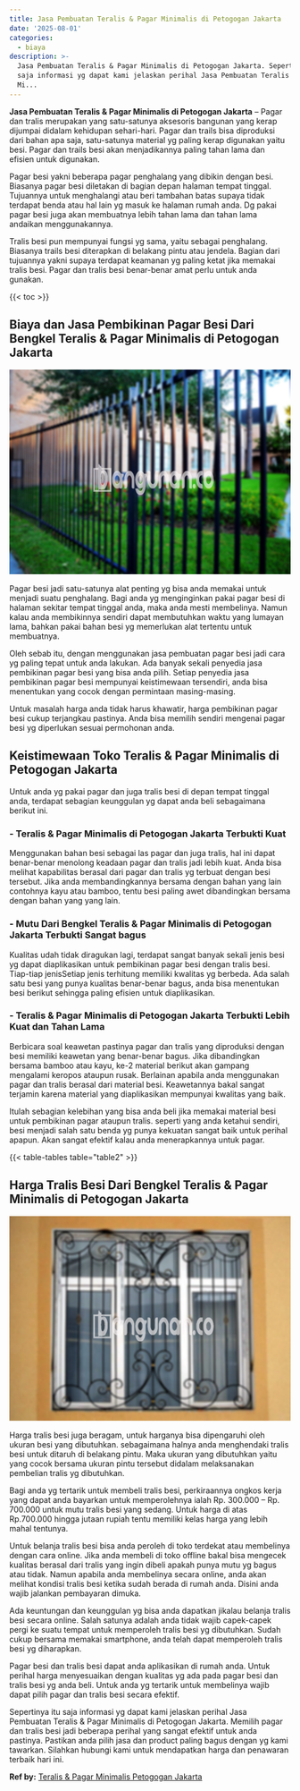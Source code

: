 ```yaml
---
title: Jasa Pembuatan Teralis & Pagar Minimalis di Petogogan Jakarta
date: '2025-08-01'
categories:
  - biaya
description: >-
  Jasa Pembuatan Teralis & Pagar Minimalis di Petogogan Jakarta. Sepertinya itu
  saja informasi yg dapat kami jelaskan perihal Jasa Pembuatan Teralis & Pagar
  Mi...
---
```


**Jasa Pembuatan Teralis & Pagar Minimalis di Petogogan Jakarta** – Pagar dan tralis merupakan yang satu-satunya aksesoris bangunan yang kerap dijumpai didalam kehidupan sehari-hari. Pagar dan trails bisa diproduksi dari bahan apa saja, satu-satunya material yg paling kerap digunakan yaitu besi. Pagar dan trails besi akan menjadikannya paling tahan lama dan efisien untuk digunakan.

Pagar besi yakni beberapa pagar penghalang yang dibikin dengan besi. Biasanya pagar besi diletakan di bagian depan halaman tempat tinggal. Tujuannya untuk menghalangi atau beri tambahan batas supaya tidak terdapat benda atau hal lain yg masuk ke halaman rumah anda. Dg pakai pagar besi juga akan membuatnya lebih tahan lama dan tahan lama andaikan menggunakannya.

Tralis besi pun mempunyai fungsi yg sama, yaitu sebagai penghalang. Biasanya trails besi diterapkan di belakang pintu atau jendela. Bagian dari tujuannya yakni supaya terdapat keamanan yg paling ketat jika memakai tralis besi. Pagar dan tralis besi benar-benar amat perlu untuk anda gunakan.

{{< toc >}}

## Biaya dan Jasa Pembikinan Pagar Besi Dari Bengkel Teralis & Pagar Minimalis di Petogogan Jakarta

![Jasa Pembuatan Teralis & Pagar Minimalis di Petogogan Jakarta](/images/pagar-minimalis-murah-48.png)

Pagar besi jadi satu-satunya alat penting yg bisa anda memakai untuk menjadi suatu penghalang. Bagi anda yg menginginkan pakai pagar besi di halaman sekitar tempat tinggal anda, maka anda mesti membelinya. Namun kalau anda membikinnya sendiri dapat membutuhkan waktu yang lumayan lama, bahkan pakai bahan besi yg memerlukan alat tertentu untuk membuatnya.

Oleh sebab itu, dengan menggunakan jasa pembuatan pagar besi jadi cara yg paling tepat untuk anda lakukan. Ada banyak sekali penyedia jasa pembikinan pagar besi yang bisa anda pilih. Setiap penyedia jasa pembikinan pagar besi mempunyai keistimewaan tersendiri, anda bisa menentukan yang cocok dengan permintaan masing-masing.

Untuk masalah harga anda tidak harus khawatir, harga pembikinan pagar besi cukup terjangkau pastinya. Anda bisa memilih sendiri mengenai pagar besi yg diperlukan sesuai permohonan anda.

## Keistimewaan Toko Teralis & Pagar Minimalis di Petogogan Jakarta

Untuk anda yg pakai pagar dan juga tralis besi di depan tempat tinggal anda, terdapat sebagian keunggulan yg dapat anda beli sebagaimana berikut ini.

### \- Teralis & Pagar Minimalis di Petogogan Jakarta Terbukti Kuat

Menggunakan bahan besi sebagai las pagar dan juga tralis, hal ini dapat benar-benar menolong keadaan pagar dan tralis jadi lebih kuat. Anda bisa melihat kapabilitas berasal dari pagar dan tralis yg terbuat dengan besi tersebut. Jika anda membandingkannya bersama dengan bahan yang lain contohnya kayu atau bamboo, tentu besi paling awet dibandingkan bersama dengan bahan yang yang lain.

### \- Mutu Dari Bengkel Teralis & Pagar Minimalis di Petogogan Jakarta Terbukti Sangat bagus

Kualitas udah tidak diragukan lagi, terdapat sangat banyak sekali jenis besi yg dapat diaplikasikan untuk pembikinan pagar besi dengan tralis besi. Tiap-tiap jenisSetiap jenis terhitung memiliki kwalitas yg berbeda. Ada salah satu besi yang punya kualitas benar-benar bagus, anda bisa menentukan besi berikut sehingga paling efisien untuk diaplikasikan.

### \- Teralis & Pagar Minimalis di Petogogan Jakarta Terbukti Lebih Kuat dan Tahan Lama

Berbicara soal keawetan pastinya pagar dan tralis yang diproduksi dengan besi memiliki keawetan yang benar-benar bagus. Jika dibandingkan bersama bamboo atau kayu, ke-2 material berikut akan gampang mengalami keropos ataupun rusak. Berlainan apabila anda menggunakan pagar dan tralis berasal dari material besi. Keawetannya bakal sangat terjamin karena material yang diaplikasikan mempunyai kwalitas yang baik.

Itulah sebagian kelebihan yang bisa anda beli jika memakai material besi untuk pembikinan pagar ataupun tralis. seperti yang anda ketahui sendiri, besi menjadi salah satu benda yg punya kekuatan sangat baik untuk perihal apapun. Akan sangat efektif kalau anda menerapkannya untuk pagar.

{{< table-tables table="table2" >}}

## Harga Tralis Besi Dari Bengkel Teralis & Pagar Minimalis di Petogogan Jakarta

![Jasa Pembuatan Teralis & Pagar Minimalis di Petogogan Jakarta](/images/teralis-minimalis-murah-26.png)

Harga tralis besi juga beragam, untuk harganya bisa dipengaruhi oleh ukuran besi yang dibutuhkan. sebagaimana halnya anda menghendaki tralis besi untuk ditaruh di belakang pintu. Maka ukuran yang dibutuhkan yaitu yang cocok bersama ukuran pintu tersebut didalam melaksanakan pembelian tralis yg dibutuhkan.

Bagi anda yg tertarik untuk membeli tralis besi, perkiraannya ongkos kerja yang dapat anda bayarkan untuk memperolehnya ialah Rp. 300.000 – Rp. 700.000 untuk mutu tralis besi yang sedang. Untuk harga di atas Rp.700.000 hingga jutaan rupiah tentu memiliki kelas harga yang lebih mahal tentunya.

Untuk belanja tralis besi bisa anda peroleh di toko terdekat atau membelinya dengan cara online. Jika anda membeli di toko offline bakal bisa mengecek kualitas berasal dari tralis yang ingin dibeli apakah punya mutu yg bagus atau tidak. Namun apabila anda membelinya secara online, anda akan melihat kondisi tralis besi ketika sudah berada di rumah anda. Disini anda wajib jalankan pembayaran dimuka.

Ada keuntungan dan keunggulan yg bisa anda dapatkan jikalau belanja tralis besi secara online. Salah satunya adalah anda tidak wajib capek-capek pergi ke suatu tempat untuk memperoleh tralis besi yg dibutuhkan. Sudah cukup bersama memakai smartphone, anda telah dapat memperoleh tralis besi yg diharapkan.

Pagar besi dan tralis besi dapat anda aplikasikan di rumah anda. Untuk perihal harga menyesuaikan dengan kualitas yg ada pada pagar besi dan tralis besi yg anda beli. Untuk anda yg tertarik untuk membelinya wajib dapat pilih pagar dan tralis besi secara efektif.

Sepertinya itu saja informasi yg dapat kami jelaskan perihal Jasa Pembuatan Teralis & Pagar Minimalis di Petogogan Jakarta. Memilih pagar dan tralis besi jadi beberapa perihal yang sangat efektif untuk anda pastinya. Pastikan anda pilih jasa dan product paling bagus dengan yg kami tawarkan. Silahkan hubungi kami untuk mendapatkan harga dan penawaran terbaik hari ini.

**Ref by:** [Teralis & Pagar Minimalis Petogogan Jakarta](https://id.wikipedia.org/wiki/Teralis)
